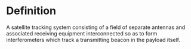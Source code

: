 # Definition

A satellite tracking system consisting of a field of separate antennas
and associated receiving equipment interconnected so as to form
interferometers which track a transmitting beacon in the payload itself.

